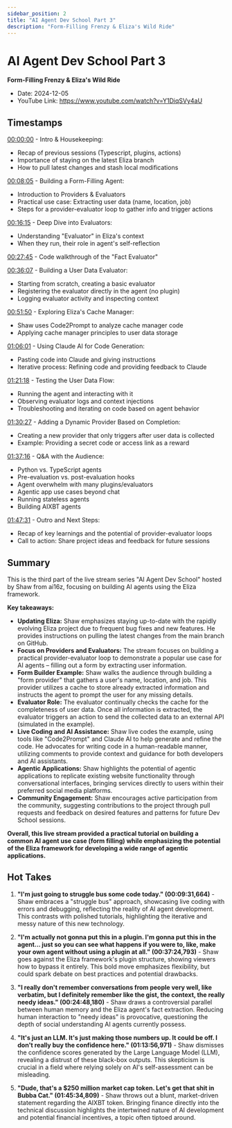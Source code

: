 ```yaml
---
sidebar_position: 2
title: "AI Agent Dev School Part 3"
description: "Form-Filling Frenzy & Eliza's Wild Ride"
---
```


# AI Agent Dev School Part 3

**Form-Filling Frenzy & Eliza's Wild Ride**

- Date: 2024-12-05
- YouTube Link: https://www.youtube.com/watch?v=Y1DiqSVy4aU


## Timestamps

[00:00:00](<https://www.youtube.com/watch?v=Y1DiqSVy4aU&t=0>) - Intro & Housekeeping:

- Recap of previous sessions (Typescript, plugins, actions)
- Importance of staying on the latest Eliza branch
- How to pull latest changes and stash local modifications

[00:08:05](<https://www.youtube.com/watch?v=Y1DiqSVy4aU&t=485>) - Building a Form-Filling Agent:

- Introduction to Providers & Evaluators
- Practical use case: Extracting user data (name, location, job)
- Steps for a provider-evaluator loop to gather info and trigger actions

[00:16:15](<https://www.youtube.com/watch?v=Y1DiqSVy4aU&t=975>) - Deep Dive into Evaluators:

- Understanding "Evaluator" in Eliza's context
- When they run, their role in agent's self-reflection

[00:27:45](<https://www.youtube.com/watch?v=Y1DiqSVy4aU&t=1675>) - Code walkthrough of the "Fact Evaluator"

[00:36:07](<https://www.youtube.com/watch?v=Y1DiqSVy4aU&t=2167>) - Building a User Data Evaluator:

- Starting from scratch, creating a basic evaluator
- Registering the evaluator directly in the agent (no plugin)
- Logging evaluator activity and inspecting context

[00:51:50](<https://www.youtube.com/watch?v=Y1DiqSVy4aU&t=3110>) - Exploring Eliza's Cache Manager:

- Shaw uses Code2Prompt to analyze cache manager code
- Applying cache manager principles to user data storage

[01:06:01](<https://www.youtube.com/watch?v=Y1DiqSVy4aU&t=3961>) - Using Claude AI for Code Generation:

- Pasting code into Claude and giving instructions
- Iterative process: Refining code and providing feedback to Claude

[01:21:18](<https://www.youtube.com/watch?v=Y1DiqSVy4aU&t=4878>) - Testing the User Data Flow:

- Running the agent and interacting with it
- Observing evaluator logs and context injections
- Troubleshooting and iterating on code based on agent behavior

[01:30:27](<https://www.youtube.com/watch?v=Y1DiqSVy4aU&t=5427>) - Adding a Dynamic Provider Based on Completion:

- Creating a new provider that only triggers after user data is collected
- Example: Providing a secret code or access link as a reward

[01:37:16](<https://www.youtube.com/watch?v=Y1DiqSVy4aU&t=5836>) - Q&A with the Audience:

- Python vs. TypeScript agents
- Pre-evaluation vs. post-evaluation hooks
- Agent overwhelm with many plugins/evaluators
- Agentic app use cases beyond chat
- Running stateless agents
- Building AIXBT agents

[01:47:31](<https://www.youtube.com/watch?v=Y1DiqSVy4aU&t=6451>) - Outro and Next Steps:

- Recap of key learnings and the potential of provider-evaluator loops
- Call to action: Share project ideas and feedback for future sessions


## Summary

This is the third part of the live stream series "AI Agent Dev School" hosted by Shaw from ai16z, focusing on building AI agents using the Eliza framework.

**Key takeaways:**

- **Updating Eliza:** Shaw emphasizes staying up-to-date with the rapidly evolving Eliza project due to frequent bug fixes and new features. He provides instructions on pulling the latest changes from the main branch on GitHub.
- **Focus on Providers and Evaluators:** The stream focuses on building a practical provider-evaluator loop to demonstrate a popular use case for AI agents – filling out a form by extracting user information.
- **Form Builder Example:** Shaw walks the audience through building a "form provider" that gathers a user's name, location, and job. This provider utilizes a cache to store already extracted information and instructs the agent to prompt the user for any missing details.
- **Evaluator Role:** The evaluator continually checks the cache for the completeness of user data. Once all information is extracted, the evaluator triggers an action to send the collected data to an external API (simulated in the example).
- **Live Coding and AI Assistance:** Shaw live codes the example, using tools like "Code2Prompt" and Claude AI to help generate and refine the code. He advocates for writing code in a human-readable manner, utilizing comments to provide context and guidance for both developers and AI assistants.
- **Agentic Applications:** Shaw highlights the potential of agentic applications to replicate existing website functionality through conversational interfaces, bringing services directly to users within their preferred social media platforms.
- **Community Engagement:** Shaw encourages active participation from the community, suggesting contributions to the project through pull requests and feedback on desired features and patterns for future Dev School sessions.

**Overall, this live stream provided a practical tutorial on building a common AI agent use case (form filling) while emphasizing the potential of the Eliza framework for developing a wide range of agentic applications.**


## Hot Takes

1. **"I'm just going to struggle bus some code today." (00:09:31,664)** - Shaw embraces a "struggle bus" approach, showcasing live coding with errors and debugging, reflecting the reality of AI agent development. This contrasts with polished tutorials, highlighting the iterative and messy nature of this new technology.

2. **"I'm actually not gonna put this in a plugin. I'm gonna put this in the agent... just so you can see what happens if you were to, like, make your own agent without using a plugin at all." (00:37:24,793)** - Shaw goes against the Eliza framework's plugin structure, showing viewers how to bypass it entirely. This bold move emphasizes flexibility, but could spark debate on best practices and potential drawbacks.

3. **"I really don't remember conversations from people very well, like verbatim, but I definitely remember like the gist, the context, the really needy ideas." (00:24:48,180)** - Shaw draws a controversial parallel between human memory and the Eliza agent's fact extraction. Reducing human interaction to "needy ideas" is provocative, questioning the depth of social understanding AI agents currently possess.

4. **"It's just an LLM. It's just making those numbers up. It could be off. I don't really buy the confidence here." (01:13:56,971)** - Shaw dismisses the confidence scores generated by the Large Language Model (LLM), revealing a distrust of these black-box outputs. This skepticism is crucial in a field where relying solely on AI's self-assessment can be misleading.

5. **"Dude, that's a $250 million market cap token. Let's get that shit in Bubba Cat." (01:45:34,809)** - Shaw throws out a blunt, market-driven statement regarding the AIXBT token. Bringing finance directly into the technical discussion highlights the intertwined nature of AI development and potential financial incentives, a topic often tiptoed around.
